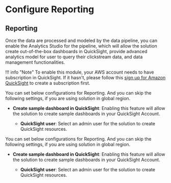 # Configure Reporting

## Reporting
Once the data are processed and modeled by the data pipeline, you can enable the Analytics Studio for the pipeline, which will allow the solution create out-of-the-box dashboards in QuickSight, provide advanced analytics model for user to query their clickstream data, and data management functionalities.



!!! info "Note"
    To enable this module, your AWS account needs to have subscription in QuickSight. If it hasn't, please follow this [sign up for Amazon QuickSight](https://docs.aws.amazon.com/quicksight/latest/user/signing-up.html) to create a subscription first.

You can set below configurations for Reporting. And you can skip the following settings, if you are using solution in global region.

  * **Create sample dashboard in QuickSight**: Enabling this feature will allow the solution to create sample dashboards in your QuickSight Account.

    * **QuickSight user**: Select an admin user for the solution to create QuickSight resources.

You can set below configurations for Reporting. And you can skip the following settings, if you are using solution in global region.

  * **Create sample dashboard in QuickSight**: Enabling this feature will allow the solution to create sample dashboards in your QuickSight Account.

    * **QuickSight user**: Select an admin user for the solution to create QuickSight resources.




